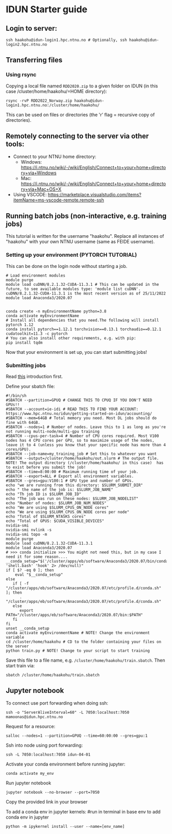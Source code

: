 # IDUN Starter guide
## Login to server:
```
ssh haakohu@idun-login1.hpc.ntnu.no # Optionally, ssh haakohu@idun-login2.hpc.ntnu.no
```

## Transferring files

### Using rsync
Copying a local file named `RDD2020.zip` to a given folder on IDUN (in this case /cluster/home/haakohu/=HOME directory):
```
rsync -rvP RDD2022_Norway.zip haakohu@idun-login1.hpc.ntnu.no:/cluster/home/haakohu/
```
This can be used on files or directories (the 'r' flag = recursive copy of directories).

## Remotely connecting to the server via other tools:
- Connect to your NTNU home directory:
    - Windows: https://i.ntnu.no/wiki/-/wiki/English/Connect+to+your+home+directory+via+Windows
    - Mac: https://i.ntnu.no/wiki/-/wiki/English/Connect+to+your+home+directory+via+Mac+OS+X
- Using VSCODE: https://marketplace.visualstudio.com/items?itemName=ms-vscode-remote.remote-ssh



## Running batch jobs (non-interactive, e.g. training jobs)
This tutorial is written for the username "haakohu". Replace all instances of "haakohu" with your own NTNU username (same as FEIDE username).

### Setting up your environment (PYTORCH TUTORIAL)
This can be done on the login node without starting a job.

```
# Load environment modules
module purge
module load cuDNN/8.2.1.32-CUDA-11.3.1 # This can be updated in the future, to see available modules type: 'module list cuDNN'. cuDNN/8.2.1.32-CUDA-11.3.1 is the most recent version as of 25/11/2022
module load Anaconda3/2020.07


conda create -n myEnvironmentName python=3.8 
conda activate myEnvironmentName
# Install all dependencies that you need.The following will install pytorch 1.12
conda install pytorch==1.12.1 torchvision==0.13.1 torchaudio==0.12.1 cudatoolkit=11.3 -c pytorch
# You can also install other requirements, e.g. with pip:
pip install tqdm
```
Now that your environment is set up, you can start submitting jobs!

### Submitting jobs
Read [this](https://www.hpc.ntnu.no/idun/getting-started-on-idun/running-jobs/) introduction first.

Define your sbatch file:
```
#!/bin/sh
#SBATCH --partition=GPUQ # CHANGE THIS TO CPUQ IF YOU DON'T NEED GPUs!!
#SBATCH --account=ie-idi # READ THIS TO FIND YOUR ACCOUNT: https://www.hpc.ntnu.no/idun/getting-started-on-idun/accounting/
#SBATCH --mem=64GB # Total memory you need. Most DL jobs should do fine with 64GB.
#SBATCH --nodes=1 # Number of nodes. Leave this to 1 as long as you're not running multi-node/multi-gpu training
#SBATCH --cpus-per-task=4 # Number of CPU cores required. Most V100 nodes has 4 CPU cores per GPU, so to maximize usage of the nodes, leave it to 4 (unless you know that your specific node has more than 4 cores/GPU).
#SBATCH --job-name=my_training_job # Set this to whatever you want
#SBATCH --output=/cluster/home/haakohu/out.slurm # The output file. NOTE! The output directory (/cluster/home/haakohu/ in this case)  has to exist before you submit the job!
#SBATCH --time=8:00:00 # Maximum running time of your job.
#SBATCH --export=ALL # Export all environment variables.
#SBATCH --gres=gpu:V100:1 # GPU type and number of GPUs.
echo "we are running from this directory: $SLURM_SUBMIT_DIR"
echo " the name of the job is: $SLURM_JOB_NAME"
echo "Th job ID is $SLURM_JOB_ID"
echo "The job was run on these nodes: $SLURM_JOB_NODELIST"
echo "Number of nodes: $SLURM_JOB_NUM_NODES"
echo "We are using $SLURM_CPUS_ON_NODE cores"
echo "We are using $SLURM_CPUS_ON_NODE cores per node"
echo "Total of $SLURM_NTASKS cores"
echo "Total of GPUS: $CUDA_VISIBLE_DEVICES"
nvidia-smi
nvidia-smi nvlink -s
nvidia-smi topo -m
module purge
module load cuDNN/8.2.1.32-CUDA-11.3.1
module load Anaconda3/2020.07 
# >>> conda initialize >>> You might not need this, but in my case I need it for some reason....
__conda_setup="$('/cluster/apps/eb/software/Anaconda3/2020.07/bin/conda' 'shell.bash' 'hook' 2> /dev/null)"
if [ $? -eq 0 ]; then
    eval "$__conda_setup"
else
   if [ -f "/cluster/apps/eb/software/Anaconda3/2020.07/etc/profile.d/conda.sh" ]; then
      . "/cluster/apps/eb/software/Anaconda3/2020.07/etc/profile.d/conda.sh"
   else
      export PATH="/cluster/apps/eb/software/Anaconda3/2020.07/bin:$PATH"
   fi
fi
unset __conda_setup
conda activate myEnvironmentName # NOTE! Change the environment variable
cd /cluster/home/haakohu # CD to the folder containing your files on the server
python train.py # NOTE! Change to your script to start training
```
Save this file to a file name, e.g. `/cluster/home/haakohu/train.sbatch`.
Then start train via:
```
sbatch /cluster/home/haakohu/train.sbatch
```

## Jupyter notebook
To connect use port forwarding when doing ssh:
```
ssh -o "ServerAliveInterval=60" -L 7050:localhost:7050 mamoonas@idun.hpc.ntnu.no
```
Request for a resource:
```
salloc --nodes=1 --partition=GPUQ --time=60:00:00 --gres=gpu:1 
```

Ssh into node using port forwarding:
```
ssh -L 7050:localhost:7050 idun-04-01
```
Activate your conda environment before running jupyter:  
```
conda activate my_env
```
Run jupyter notebook
```
jupyter notebook --no-browser --port=7050
```
Copy the provided link in your browser

To add a conda env in jupyter kernels:
#run in terminal in base env to add conda env in jupyter
``` 
python -m ipykernel install --user --name=[env_name]
```